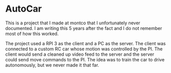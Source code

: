 # AutoCar

This is a project that I made at montco that I unfortunately never documented. I am writing this 5 years after the fact and I do not remember most of how this worked.

The project used a RPI 3 as the client and a PC as the server. The client was connected to a custom RC car whose motion was controlled by the PI. The client would send a cleaned up video feed to the server and the server could send move commands to the PI. The idea was to train the car to drive autonomously, but we never made it that far. 
